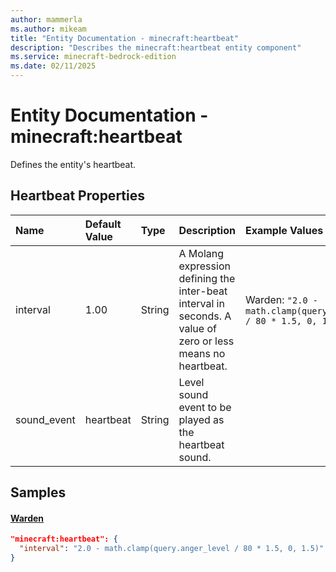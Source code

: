 ```yaml
---
author: mammerla
ms.author: mikeam
title: "Entity Documentation - minecraft:heartbeat"
description: "Describes the minecraft:heartbeat entity component"
ms.service: minecraft-bedrock-edition
ms.date: 02/11/2025 
---
```


# Entity Documentation - minecraft:heartbeat

Defines the entity's heartbeat.


## Heartbeat Properties

|Name       |Default Value |Type |Description |Example Values |
|:----------|:-------------|:----|:-----------|:------------- |
| interval | 1.00 | String | A Molang expression defining the inter-beat interval in seconds. A value of zero or less means no heartbeat. | Warden: `"2.0 - math.clamp(query.anger_level / 80 * 1.5, 0, 1.5)"` | 
| sound_event | heartbeat | String | Level sound event to be played as the heartbeat sound. |  | 

## Samples

#### [Warden](https://github.com/Mojang/bedrock-samples/tree/preview/behavior_pack/entities/warden.json)


```json
"minecraft:heartbeat": {
  "interval": "2.0 - math.clamp(query.anger_level / 80 * 1.5, 0, 1.5)"
}
```
